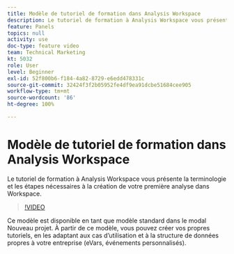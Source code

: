 ```yaml
---
title: Modèle de tutoriel de formation dans Analysis Workspace
description: Le tutoriel de formation à Analysis Workspace vous présente la terminologie et les étapes nécessaires à la création de votre première analyse dans Workspace.
feature: Panels
topics: null
activity: use
doc-type: feature video
team: Technical Marketing
kt: 5032
role: User
level: Beginner
exl-id: 52f800b6-f184-4a82-8729-e6edd478331c
source-git-commit: 32424f3f2b05952fe4df9ea91dcbe51684cee905
workflow-type: tm+mt
source-wordcount: '86'
ht-degree: 100%

---
```


# Modèle de tutoriel de formation dans Analysis Workspace

Le tutoriel de formation à Analysis Workspace vous présente la terminologie et les étapes nécessaires à la création de votre première analyse dans Workspace.

>[!VIDEO](https://video.tv.adobe.com/v/33773/?quality=12)

Ce modèle est disponible en tant que modèle standard dans le modal Nouveau projet. À partir de ce modèle, vous pouvez créer vos propres tutoriels, en les adaptant aux cas d’utilisation et à la structure de données propres à votre entreprise (eVars, événements personnalisés).
